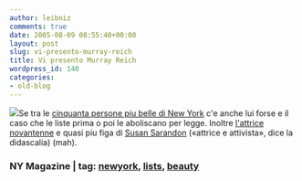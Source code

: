 ```yaml
---
author: leibniz
comments: true
date: 2005-08-09 08:55:40+00:00
layout: post
slug: vi-presento-murray-reich
title: Vi presento Murray Reich
wordpress_id: 140
categories:
- old-blog
---
```


![](http://newyorkmetro.com/images/news/05/08/beautifulpeople/39.jpg)Se
tra le [cinquanta persone piu belle di New York](http://newyorkmetro.com/nymetro/news/people/features/12392/) c'e anche lui forse e il
caso che le liste prima o poi le aboliscano per legge. Inoltre [l'attrice novantenne](http://newyorkmetro.com/news/beautiful/newyorkers/33.htm) e quasi piu figa di [Susan Sarandon](http://newyorkmetro.com/news/beautiful/newyorkers/36.htm) («attrice e attivista», dice la didascalia) (mah).  



### NY Magazine | tag: [newyork](http://www.technorati.com/tags/newyork), [lists](http://www.technorati.com/tags/lists), [beauty](http://www.technorati.com/tags/beauty)

  

  

